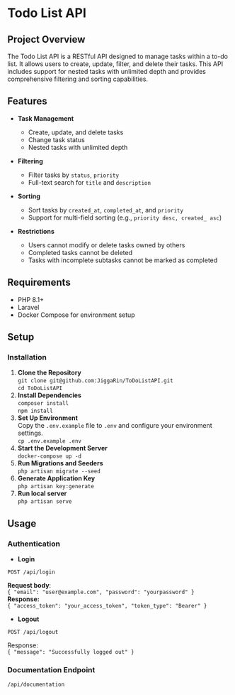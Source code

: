 # Todo List API

## Project Overview

The Todo List API is a RESTful API designed to manage tasks within a to-do list. It allows users to create, update, filter, and delete their tasks. This API includes support for nested tasks with unlimited depth and provides comprehensive filtering and sorting capabilities.

## Features

- **Task Management**
    - Create, update, and delete tasks
    - Change task status
    - Nested tasks with unlimited depth

- **Filtering**
    - Filter tasks by `status`, `priority`
    - Full-text search for `title` and `description`

- **Sorting**
    - Sort tasks by `created_at`, `completed_at`, and `priority`
    - Support for multi-field sorting (e.g., `priority desc, created_ asc`)

- **Restrictions**
    - Users cannot modify or delete tasks owned by others
    - Completed tasks cannot be deleted
    - Tasks with incomplete subtasks cannot be marked as completed

## Requirements

- PHP 8.1+
- Laravel
- Docker Compose for environment setup

## Setup

### Installation

1. **Clone the Repository**<br>
   `git clone git@github.com:JiggaRin/ToDoListAPI.git`<br>
   `cd ToDoListAPI`
2. **Install Dependencies** <br>
   `composer install` <br> `npm install`
3. **Set Up Environment**<br>
Copy the `.env.example` file to `.env` and configure your environment settings.<br>
   `cp .env.example .env`
4. **Start the Development Server**<br>
      `docker-compose up -d`
5. **Run Migrations and Seeders**<br>
`php artisan migrate --seed`
6. **Generate Application Key**<br>
`php artisan key:generate`
7. **Run local server**<br>
`php artisan serve`


## Usage

### Authentication

- **Login**

`POST /api/login`

**Request body**:<br>
`{
"email": "user@example.com",
"password": "yourpassword"
}`<br>
**Response:**<br>
`{
"access_token": "your_access_token",
"token_type": "Bearer"
}`
- **Logout**

`POST /api/logout`

Response:<br>
`{
"message": "Successfully logged out"
}`
### Documentation Endpoint

`/api/documentation`
